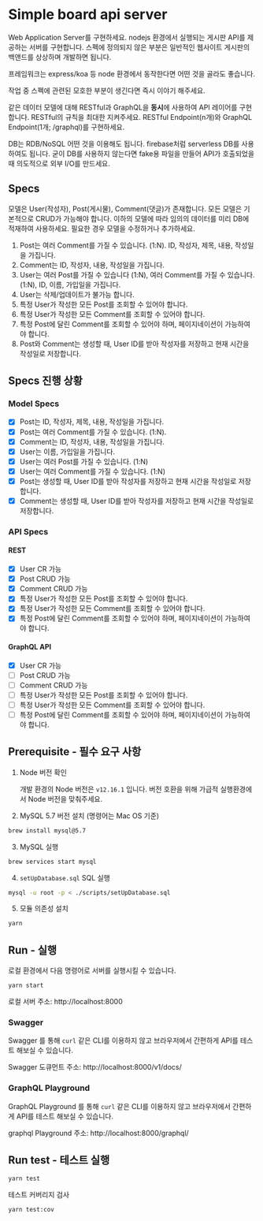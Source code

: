 # Simple board api server

Web Application Server를 구현하세요. nodejs 환경에서 실행되는 게시판 API를 제공하는 서버를 구현합니다.
스펙에 정의되지 않은 부분은 일반적인 웹사이트 게시판의 백앤드를 상상하며 개발하면 됩니다.

프레임워크는 express/koa 등 node 환경에서 동작한다면 어떤 것을 골라도 좋습니다.

작업 중 스펙에 관련된 모호한 부분이 생긴다면 즉시 이야기 해주세요.

같은 데이터 모델에 대해 RESTful과 GraphQL을 **동시**에 사용하여 API 레이어를 구현합니다. RESTful의 규칙을 최대한 지켜주세요. RESTful Endpoint(n개)와 GraphQL Endpoint(1개; /graphql)를 구현하세요.

DB는 RDB/NoSQL 어떤 것을 이용해도 됩니다. firebase처럼 serverless DB를 사용하여도 됩니다. 굳이 DB를 사용하지 않는다면 fake용 파일을 만들어 API가 호출되었을 때 의도적으로 외부 I/O를 만드세요.

## Specs

모델은 User(작성자), Post(게시물), Comment(댓글)가 존재합니다. 모든 모델은 기본적으로 CRUD가 가능해야 합니다. 이하의 모델에 따라 임의의 데이터를 미리 DB에 적재하여 사용하세요. 필요한 경우 모델을 수정하거나 추가하세요.

1. Post는 여러 Comment를 가질 수 있습니다. (1:N). ID, 작성자, 제목, 내용, 작성일을 가집니다.
2. Comment는 ID, 작성자, 내용, 작성일을 가집니다.
3. User는 여러 Post를 가질 수 있습니다 (1:N), 여러 Comment를 가질 수 있습니다. (1:N), ID, 이름, 가입일을 가집니다.
4. User는 삭제/업데이트가 불가능 합니다.
5. 특정 User가 작성한 모든 Post를 조회할 수 있어야 합니다.
6. 특정 User가 작성한 모든 Comment를 조회할 수 있어야 합니다.
7. 특정 Post에 달린 Comment를 조회할 수 있어야 하며, 페이지네이션이 가능하여야 합니다.
8. Post와 Comment는 생성할 때, User ID를 받아 작성자를 저장하고 현재 시간을 작성일로 저장합니다.

## Specs 진행 상황

### Model Specs

- [x] Post는 ID, 작성자, 제목, 내용, 작성일을 가집니다.
- [x] Post는 여러 Comment를 가질 수 있습니다. (1:N).
- [x] Comment는 ID, 작성자, 내용, 작성일을 가집니다.
- [x] User는 이름, 가입일을 가집니다.
- [x] User는 여러 Post를 가질 수 있습니다. (1:N)
- [x] User는 여러 Comment를 가질 수 있습니다. (1:N)
- [x] Post는 생성할 때, User ID를 받아 작성자를 저장하고 현재 시간을 작성일로 저장합니다.
- [x] Comment는 생성할 때, User ID를 받아 작성자를 저장하고 현재 시간을 작성일로 저장합니다.

### API Specs

#### REST

- [x] User CR 가능
- [x] Post CRUD 가능
- [x] Comment CRUD 가능
- [x] 특정 User가 작성한 모든 Post를 조회할 수 있어야 합니다.
- [x] 특정 User가 작성한 모든 Comment를 조회할 수 있어야 합니다.
- [x] 특정 Post에 달린 Comment를 조회할 수 있어야 하며, 페이지네이션이 가능하여야 합니다.

#### GraphQL API

- [x] User CR 가능
- [ ] Post CRUD 가능
- [ ] Comment CRUD 가능
- [ ] 특정 User가 작성한 모든 Post를 조회할 수 있어야 합니다.
- [ ] 특정 User가 작성한 모든 Comment를 조회할 수 있어야 합니다.
- [ ] 특정 Post에 달린 Comment를 조회할 수 있어야 하며, 페이지네이션이 가능하여야 합니다.

## Prerequisite - 필수 요구 사항

1. Node 버전 확인
   
   개발 환경의 Node 버전은 `v12.16.1` 입니다. 버전 호환을 위해 가급적 실행환경에서 Node 버전을 맞춰주세요.


2. MySQL 5.7 버전 설치 (명령어는 Mac OS 기준)

```bash
brew install mysql@5.7
```

3. MySQL 실행

```bash
brew services start mysql
```

4. `setUpDatabase.sql` SQL 실행

```bash
mysql -u root -p < ./scripts/setUpDatabase.sql
```

5. 모듈 의존성 설치

```bash
yarn
```

## Run - 실행

로컬 환경에서 다음 명령어로 서버를 실행시킬 수 있습니다.

```bash
yarn start
```

로컬 서버 주소: http://localhost:8000

### Swagger

Swagger 를 통해 `curl` 같은 CLI를 이용하지 않고 브라우저에서 간편하게 API를 테스트 해보실 수 있습니다.

Swagger 도큐먼트 주소: http://localhost:8000/v1/docs/

### GraphQL Playground

GraphQL Playground 를 통해 `curl` 같은 CLI를 이용하지 않고 브라우저에서 간편하게 API를 테스트 해보실 수 있습니다.

graphql Playground 주소: http://localhost:8000/graphql/


## Run test - 테스트 실행

```bash
yarn test
```

테스트 커버리지 검사

```bash
yarn test:cov
```
